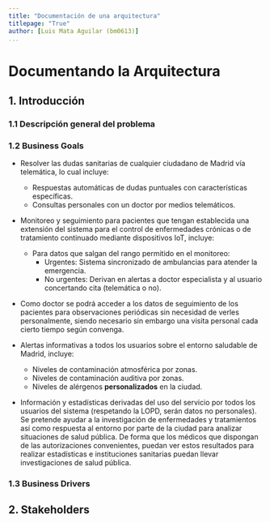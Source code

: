 ```yaml
---
title: "Documentación de una arquitectura"
titlepage: "True"
author: [Luis Mata Aguilar (bm0613)]
...
```


# Documentando la Arquitectura

## 1. Introducción

### 1.1 Descripción general del problema



### 1.2 Business Goals

- Resolver las dudas sanitarias de cualquier ciudadano de Madrid vía telemática, lo cual incluye:
    - Respuestas automáticas de dudas puntuales con características específicas.
    - Consultas personales con un doctor por medios telemáticos.

- Monitoreo y seguimiento para pacientes que tengan establecida una extensión del sistema para el control de enfermedades crónicas o de tratamiento continuado mediante dispositivos IoT, incluye:
    - Para datos que salgan del rango permitido en el monitoreo:
        - Urgentes: Sistema sincronizado de ambulancias para atender la emergencia.
        - No urgentes: Derivan en alertas a doctor especialista y al usuario concertando cita (telemática o no).

- Como doctor se podrá acceder a los datos de seguimiento de los pacientes para observaciones periódicas sin necesidad de verles personalmente, siendo necesario sin embargo una visita personal cada cierto tiempo según convenga.

- Alertas informativas a todos los usuarios sobre el entorno saludable de Madrid, incluye:
    - Niveles de contaminación atmosférica por zonas.
    - Niveles de contaminación auditiva por zonas.
    - Niveles de alérgenos **personalizados** en la ciudad.

- Información y estadísticas derivadas del uso del servicio por todos los usuarios del sistema (respetando la LOPD, serán datos no personales). Se pretende ayudar a la investigación de enfermedades y tratamientos así como respuesta al entorno por parte de la ciudad para analizar situaciones de salud pública. De forma que los médicos que dispongan de las autorizaciones convenientes, puedan ver estos resultados para realizar estadísticas e instituciones sanitarias puedan llevar investigaciones de salud pública.

### 1.3 Business Drivers

## 2. Stakeholders


